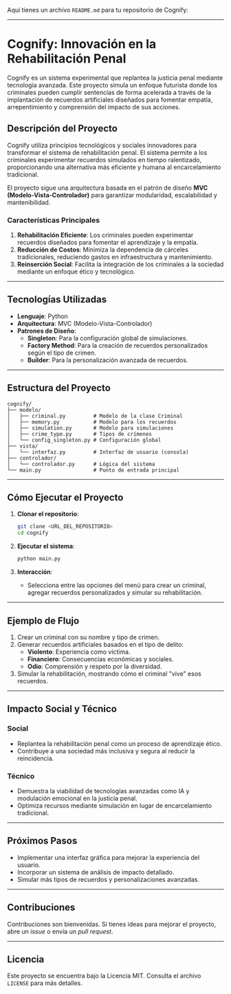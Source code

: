 Aquí tienes un archivo `README.md` para tu repositorio de Cognify:

---

# Cognify: Innovación en la Rehabilitación Penal

Cognify es un sistema experimental que replantea la justicia penal mediante tecnología avanzada. Este proyecto simula un enfoque futurista donde los criminales pueden cumplir sentencias de forma acelerada a través de la implantación de recuerdos artificiales diseñados para fomentar empatía, arrepentimiento y comprensión del impacto de sus acciones.

## Descripción del Proyecto

Cognify utiliza principios tecnológicos y sociales innovadores para transformar el sistema de rehabilitación penal. El sistema permite a los criminales experimentar recuerdos simulados en tiempo ralentizado, proporcionando una alternativa más eficiente y humana al encarcelamiento tradicional.

El proyecto sigue una arquitectura basada en el patrón de diseño **MVC (Modelo-Vista-Controlador)** para garantizar modularidad, escalabilidad y mantenibilidad.

### Características Principales

1. **Rehabilitación Eficiente**: Los criminales pueden experimentar recuerdos diseñados para fomentar el aprendizaje y la empatía.
2. **Reducción de Costos**: Minimiza la dependencia de cárceles tradicionales, reduciendo gastos en infraestructura y mantenimiento.
3. **Reinserción Social**: Facilita la integración de los criminales a la sociedad mediante un enfoque ético y tecnológico.

---

## Tecnologías Utilizadas

- **Lenguaje**: Python
- **Arquitectura**: MVC (Modelo-Vista-Controlador)
- **Patrones de Diseño**:
  - **Singleton**: Para la configuración global de simulaciones.
  - **Factory Method**: Para la creación de recuerdos personalizados según el tipo de crimen.
  - **Builder**: Para la personalización avanzada de recuerdos.

---

## Estructura del Proyecto

```
cognify/
├── modelo/
│   ├── criminal.py         # Modelo de la clase Criminal
│   ├── memory.py           # Modelo para los recuerdos
│   ├── simulation.py       # Modelo para simulaciones
│   ├── crime_type.py       # Tipos de crímenes
│   └── config_singleton.py # Configuración global
├── vista/
│   └── interfaz.py         # Interfaz de usuario (consola)
├── controlador/
│   └── controlador.py      # Lógica del sistema
└── main.py                 # Punto de entrada principal
```

---

## Cómo Ejecutar el Proyecto

1. **Clonar el repositorio**:

   ```bash
   git clone <URL_DEL_REPOSITORIO>
   cd cognify
   ```

2. **Ejecutar el sistema**:

   ```bash
   python main.py
   ```

3. **Interacción**:  
   - Selecciona entre las opciones del menú para crear un criminal, agregar recuerdos personalizados y simular su rehabilitación.

---

## Ejemplo de Flujo

1. Crear un criminal con su nombre y tipo de crimen.
2. Generar recuerdos artificiales basados en el tipo de delito:
   - **Violento**: Experiencia como víctima.
   - **Financiero**: Consecuencias económicas y sociales.
   - **Odio**: Comprensión y respeto por la diversidad.
3. Simular la rehabilitación, mostrando cómo el criminal "vive" esos recuerdos.

---

## Impacto Social y Técnico

### Social
- Replantea la rehabilitación penal como un proceso de aprendizaje ético.
- Contribuye a una sociedad más inclusiva y segura al reducir la reincidencia.

### Técnico
- Demuestra la viabilidad de tecnologías avanzadas como IA y modulación emocional en la justicia penal.
- Optimiza recursos mediante simulación en lugar de encarcelamiento tradicional.

---

## Próximos Pasos

- Implementar una interfaz gráfica para mejorar la experiencia del usuario.
- Incorporar un sistema de análisis de impacto detallado.
- Simular más tipos de recuerdos y personalizaciones avanzadas.

---

## Contribuciones

Contribuciones son bienvenidas. Si tienes ideas para mejorar el proyecto, abre un _issue_ o envía un _pull request_.

---

## Licencia

Este proyecto se encuentra bajo la Licencia MIT. Consulta el archivo `LICENSE` para más detalles.
